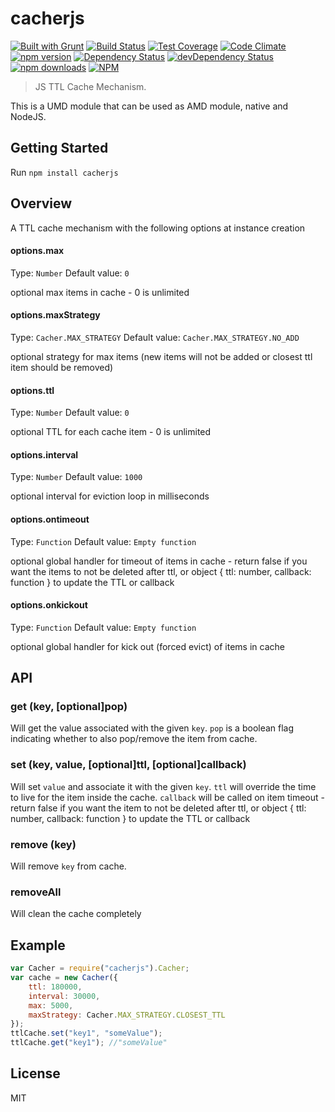 cacherjs
========
[![Built with Grunt](https://cdn.gruntjs.com/builtwith.png)](http://gruntjs.com/)
[![Build Status](https://travis-ci.org/LivePersonInc/cacherjs.svg)](https://travis-ci.org/LivePersonInc/cacherjs)
[![Test Coverage](https://codeclimate.com/github/LivePersonInc/cacherjs/badges/coverage.svg)](https://codeclimate.com/github/LivePersonInc/cacherjs/coverage)
[![Code Climate](https://codeclimate.com/github/LivePersonInc/cacherjs/badges/gpa.svg)](https://codeclimate.com/github/LivePersonInc/cacherjs)
[![npm version](https://badge.fury.io/js/cacherjs.svg)](http://badge.fury.io/js/cacherjs)
[![Dependency Status](https://david-dm.org/LivePersonInc/cacherjs.svg?theme=shields.io)](https://david-dm.org/LivePersonInc/cacherjs)
[![devDependency Status](https://david-dm.org/LivePersonInc/cacherjs/dev-status.svg?theme=shields.io)](https://david-dm.org/LivePersonInc/cacherjs#info=devDependencies)
[![npm downloads](https://img.shields.io/npm/dm/cacherjs.svg)](https://img.shields.io/npm/dm/cacherjs.svg)
[![NPM](https://nodei.co/npm/cacherjs.png)](https://nodei.co/npm/cacherjs/)

> JS TTL Cache Mechanism.

This is a UMD module that can be used as AMD module, native and NodeJS.

Getting Started
---------------

Run `npm install cacherjs`

Overview
-------------

A TTL cache mechanism with the following options at instance creation

#### options.max
Type: `Number`
Default value: `0`

optional max items in cache - 0 is unlimited

#### options.maxStrategy
Type: `Cacher.MAX_STRATEGY`
Default value: `Cacher.MAX_STRATEGY.NO_ADD`

optional strategy for max items (new items will not be added or closest ttl item should be removed)

#### options.ttl
Type: `Number`
Default value: `0`

optional TTL for each cache item - 0 is unlimited

#### options.interval
Type: `Number`
Default value: `1000`

optional interval for eviction loop in milliseconds

#### options.ontimeout
Type: `Function`
Default value: `Empty function`

optional global handler for timeout of items in cache - return false if you want the items to not be deleted after ttl, or object { ttl: number, callback: function } to update the TTL or callback

#### options.onkickout
Type: `Function`
Default value: `Empty function`

optional global handler for kick out (forced evict) of items in cache

API
----------
### get (key, [optional]pop)
Will get the value associated with the given `key`.
`pop` is a boolean flag indicating whether to also pop/remove the item from cache.

### set (key, value, [optional]ttl, [optional]callback)
Will set `value` and associate it with the given `key`.
`ttl` will override the time to live for the item inside the cache.
`callback` will be called on item timeout - return false if you want the item to not be deleted after ttl, or object { ttl: number, callback: function } to update the TTL or callback

### remove (key)
Will remove `key` from cache.

### removeAll
Will clean the cache completely

Example
-----------
```javascript
var Cacher = require("cacherjs").Cacher;
var cache = new Cacher({
    ttl: 180000,
    interval: 30000,
    max: 5000,
    maxStrategy: Cacher.MAX_STRATEGY.CLOSEST_TTL
});
ttlCache.set("key1", "someValue");
ttlCache.get("key1"); //"someValue"
```

License
----------
MIT
